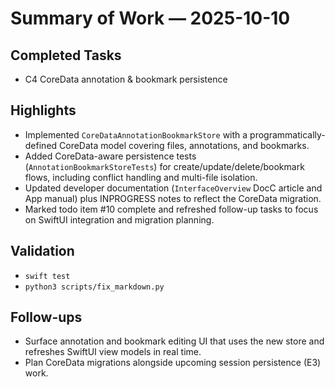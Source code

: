 # Summary of Work — 2025-10-10

## Completed Tasks

- C4 CoreData annotation & bookmark persistence

## Highlights

- Implemented `CoreDataAnnotationBookmarkStore` with a programmatically-defined CoreData model covering files, annotations, and bookmarks.
- Added CoreData-aware persistence tests (`AnnotationBookmarkStoreTests`) for create/update/delete/bookmark flows, including conflict handling and multi-file isolation.
- Updated developer documentation (`InterfaceOverview` DocC article and App manual) plus INPROGRESS notes to reflect the CoreData migration.
- Marked todo item #10 complete and refreshed follow-up tasks to focus on SwiftUI integration and migration planning.

## Validation

- `swift test`
- `python3 scripts/fix_markdown.py`

## Follow-ups

- Surface annotation and bookmark editing UI that uses the new store and refreshes SwiftUI view models in real time.
- Plan CoreData migrations alongside upcoming session persistence (E3) work.
